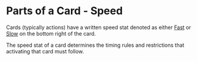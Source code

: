 # Parts of a Card - Speed

Cards (typically actions) have a written speed stat denoted as either [Fast](../../glossary/game-terms.md#fast) or [Slow](../../glossary/game-terms.md#slow) on the bottom right of the card.

The speed stat of a card determines the timing rules and restrictions that activating that card must follow.

